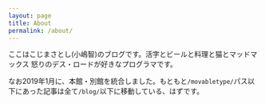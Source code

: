 ```yaml
---
layout: page
title: About
permalink: /about/
---
```


ここはこじまさとし(小嶋智)のブログです。活字とビールと料理と猫とマッドマックス 怒りのデス・ロードが好きなプログラマです。

なお2019年1月に、本館・別館を統合しました。もともと`/movabletype/`パス以下にあった記事は全て`/blog/`以下に移動している、はずです。



